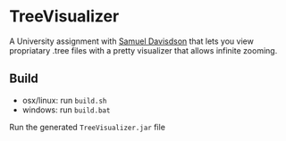 TreeVisualizer
==============

A University assignment with [Samuel Davisdson](https://github.com/samdamana) that lets you view propriatary .tree files with a pretty visualizer that allows infinite zooming.

Build
-----
* osx/linux: run `build.sh`
* windows: run `build.bat`

Run the generated `TreeVisualizer.jar` file
